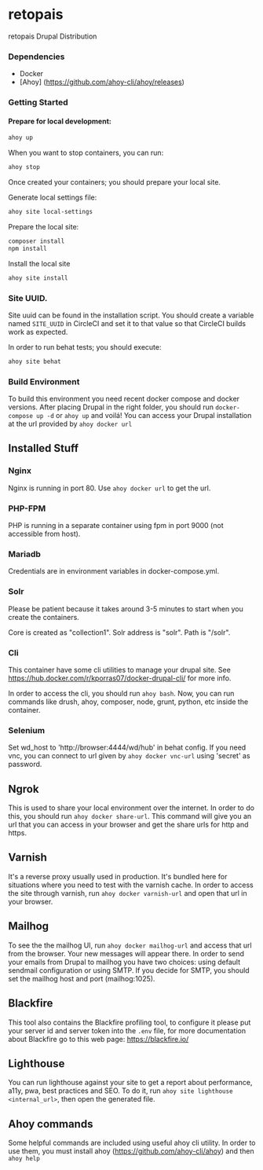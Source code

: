 # retopais

retopais Drupal Distribution

### Dependencies

* Docker
* [Ahoy] (https://github.com/ahoy-cli/ahoy/releases)

### Getting Started

#### Prepare for local development:

```bash
ahoy up
```

When you want to stop containers, you can run:

```bash
ahoy stop
```

Once created your containers; you should prepare your local site.

Generate local settings file:

```bash
ahoy site local-settings
```

Prepare the local site:

```bash
composer install
npm install
```

Install the local site

```bash
ahoy site install
```

### Site UUID.
Site uuid can be found in the installation script. You should create a variable named `SITE_UUID` in CircleCI and set it to that value so that CircleCI builds work as expected.


In order to run behat tests; you should execute:

```bash
ahoy site behat
```

### Build Environment

To build this environment you need recent docker compose and docker versions.
After placing Drupal in the right folder, you should run `docker-compose up -d` or `ahoy up` and voilá! You can access your Drupal installation at the url provided by `ahoy docker url`

## Installed Stuff

### Nginx

Nginx is running in port 80. Use `ahoy docker url` to get the url.

### PHP-FPM

PHP is running in a separate container using fpm in port 9000 (not accessible from host).

### Mariadb

Credentials are in environment variables in docker-compose.yml.

### Solr

Please be patient because it takes around 3-5 minutes to start when you create the containers.

Core is created as "collection1". Solr address is "solr". Path is "/solr".

### Cli

This container have some cli utilities to manage your drupal site. See https://hub.docker.com/r/kporras07/docker-drupal-cli/ for more info.

In order to access the cli, you should run `ahoy bash`. Now, you can run commands like drush, ahoy, composer, node, grunt, python, etc inside the container.

### Selenium

Set wd_host to 'http://browser:4444/wd/hub' in behat config. If you need vnc, you can connect to url given by `ahoy docker vnc-url` using 'secret' as password.

## Ngrok

This is used to share your local environment over the internet. In order to do this, you should run `ahoy docker share-url`. This command will give you an url that you can access in your browser and get the share urls for http and https.

## Varnish

It's a reverse proxy usually used in production. It's bundled here for situations where you need to test with the varnish cache. In order to access the site through varnish, run `ahoy docker varnish-url` and open that url in your browser.

## Mailhog

To see the the mailhog UI, run `ahoy docker mailhog-url` and access that url from the browser. Your new messages will appear there.
In order to send your emails from Drupal to mailhog you have two choices: using default sendmail configuration or using SMTP. If you decide for SMTP, you should set the mailhog host and port (mailhog:1025).

## Blackfire

This tool also contains the Blackfire profiling tool, to configure it please put your server id and server token into the `.env` file, for more documentation about Blackfire go to this web page: https://blackfire.io/

## Lighthouse

You can run lighthouse against your site to get a report  about performance, a11y, pwa, best practices and SEO. To do it, run `ahoy site lighthouse <internal_url>`, then open the generated file.

## Ahoy commands

Some helpful commands are included using useful ahoy cli utility. In order to use them, you must install ahoy (https://github.com/ahoy-cli/ahoy) and then `ahoy help`
